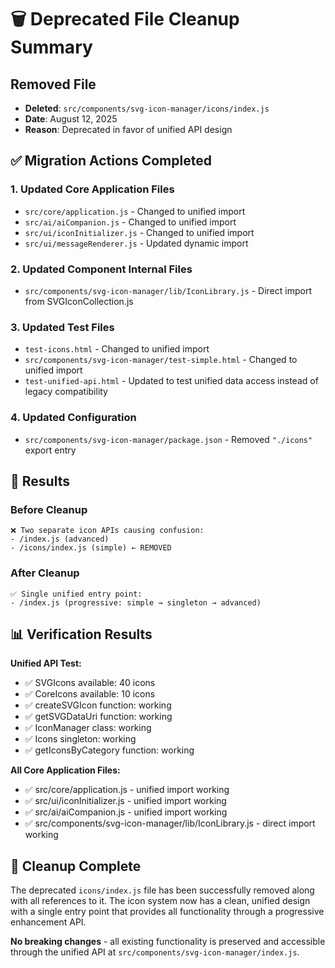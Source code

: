 # 🗑️ Deprecated File Cleanup Summary

## Removed File
- **Deleted**: `src/components/svg-icon-manager/icons/index.js`
- **Date**: August 12, 2025
- **Reason**: Deprecated in favor of unified API design

## ✅ Migration Actions Completed

### 1. Updated Core Application Files
- `src/core/application.js` - Changed to unified import
- `src/ai/aiCompanion.js` - Changed to unified import  
- `src/ui/iconInitializer.js` - Changed to unified import
- `src/ui/messageRenderer.js` - Updated dynamic import

### 2. Updated Component Internal Files
- `src/components/svg-icon-manager/lib/IconLibrary.js` - Direct import from SVGIconCollection.js

### 3. Updated Test Files
- `test-icons.html` - Changed to unified import
- `src/components/svg-icon-manager/test-simple.html` - Changed to unified import
- `test-unified-api.html` - Updated to test unified data access instead of legacy compatibility

### 4. Updated Configuration
- `src/components/svg-icon-manager/package.json` - Removed `"./icons"` export entry

## 🎯 Results

### Before Cleanup
```
❌ Two separate icon APIs causing confusion:
- /index.js (advanced)
- /icons/index.js (simple) ← REMOVED
```

### After Cleanup  
```
✅ Single unified entry point:
- /index.js (progressive: simple → singleton → advanced)
```

## 📊 Verification Results

**Unified API Test:**
- ✅ SVGIcons available: 40 icons
- ✅ CoreIcons available: 10 icons  
- ✅ createSVGIcon function: working
- ✅ getSVGDataUri function: working
- ✅ IconManager class: working
- ✅ Icons singleton: working
- ✅ getIconsByCategory function: working

**All Core Application Files:**
- ✅ src/core/application.js - unified import working
- ✅ src/ui/iconInitializer.js - unified import working  
- ✅ src/ai/aiCompanion.js - unified import working
- ✅ src/components/svg-icon-manager/lib/IconLibrary.js - direct import working

## 🎉 Cleanup Complete

The deprecated `icons/index.js` file has been successfully removed along with all references to it. The icon system now has a clean, unified design with a single entry point that provides all functionality through a progressive enhancement API.

**No breaking changes** - all existing functionality is preserved and accessible through the unified API at `src/components/svg-icon-manager/index.js`.
